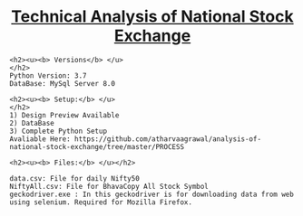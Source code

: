 <html>

<body>
    <h1><u>
            <center>Technical Analysis of National Stock Exchange</center>
        </u>
    </h1>

    <h2><u><b> Versions</b> </u>
    </h2>
    Python Version: 3.7
    DataBase: MySql Server 8.0

    <h2><u><b> Setup:</b> </u>
    </h2>
    1) Design Preview Available
    2) DataBase
    3) Complete Python Setup
    Avaliable Here: https://github.com/atharvaagrawal/analysis-of-national-stock-exchange/tree/master/PROCESS

    <h2><u><b> Files:</b> </u></h2>

    data.csv: File for daily Nifty50
    NiftyAll.csv: File for BhavaCopy All Stock Symbol
    geckodriver.exe : In this geckodriver is for downloading data from web using selenium. Required for Mozilla Firefox.


</body>

</html>
